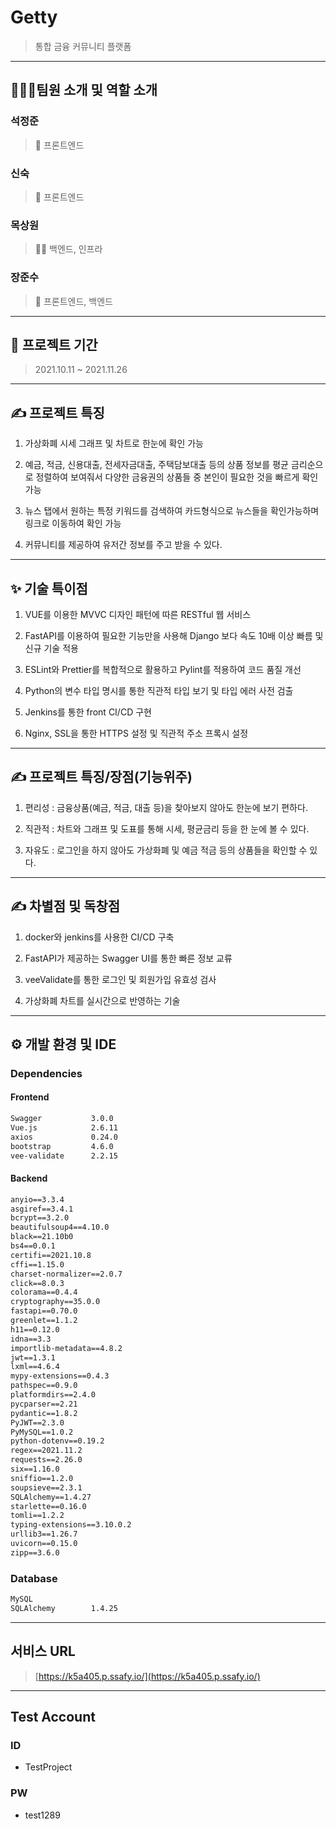 # Getty

> 통합 금융 커뮤니티 플랫폼

---

## 👨‍👩‍👦팀원 소개 및 역할 소개

### **석정준**

> 🌰 프론트엔드

### **신숙**

> 🐶 프론트엔드

### **목상원**

> 🧙‍♂️ 백엔드, 인프라

### **장준수**

> 🍒 프론트엔드, 백엔드

---

## 📆 프로젝트 기간

> 2021.10.11 ~ 2021.11.26

---

## ✍ 프로젝트 특징

1. 가상화폐 시세 그래프 및 차트로 한눈에 확인 가능

2. 예금, 적금, 신용대출, 전세자금대출, 주택담보대출 등의 상품 정보를 평균 금리순으로 정렬하여 보여줘서 다양한 금융권의 상품들 중 본인이 필요한 것을 빠르게 확인 가능

3. 뉴스 탭에서 원하는 특정 키워드를 검색하여 카드형식으로 뉴스들을 확인가능하며 링크로 이동하여 확인 가능

4. 커뮤니티를 제공하여 유저간 정보를 주고 받을 수 있다.

---

## ✨ 기술 특이점

1. VUE를 이용한 MVVC 디자인 패턴에 따른 RESTful 웹 서비스

2. FastAPI를 이용하여 필요한 기능만을 사용해 Django 보다 속도 10배 이상 빠름 및 신규 기술 적용

3. ESLint와 Prettier를 복합적으로 활용하고 Pylint를 적용하여 코드 품질 개선

4. Python의 변수 타입 명시를 통한 직관적 타입 보기 및 타입 에러 사전 검출

5. Jenkins를 통한 front CI/CD 구현

6. Nginx, SSL을 통한 HTTPS 설정 및 직관적 주소 프록시 설정

---

## ✍ 프로젝트 특징/장점(기능위주)

1. 편리성 : 금융상품(예금, 적금, 대출 등)을 찾아보지 않아도 한눈에 보기 편하다.

2. 직관적 : 차트와 그래프 및 도표를 통해 시세, 평균금리 등을 한 눈에 볼 수 있다.

3. 자유도 : 로그인을 하지 않아도 가상화폐 및 예금 적금 등의 상품들을 확인할 수 있다.

---

## ✍ 차별점 및 독창점

1. docker와 jenkins를 사용한 CI/CD 구축

2. FastAPI가 제공하는 Swagger UI를 통한 빠른 정보 교류

3. veeValidate를 통한 로그인 및 회원가입 유효성 검사

4. 가상화폐 차트를 실시간으로 반영하는 기술

---

## ⚙ 개발 환경 및 IDE

### Dependencies

#### Frontend

```txt
Swagger           3.0.0
Vue.js            2.6.11
axios             0.24.0
bootstrap         4.6.0
vee-validate      2.2.15
```

#### Backend

```txt
anyio==3.3.4
asgiref==3.4.1
bcrypt==3.2.0
beautifulsoup4==4.10.0
black==21.10b0
bs4==0.0.1
certifi==2021.10.8
cffi==1.15.0
charset-normalizer==2.0.7
click==8.0.3
colorama==0.4.4
cryptography==35.0.0
fastapi==0.70.0
greenlet==1.1.2
h11==0.12.0
idna==3.3
importlib-metadata==4.8.2
jwt==1.3.1
lxml==4.6.4
mypy-extensions==0.4.3
pathspec==0.9.0
platformdirs==2.4.0
pycparser==2.21
pydantic==1.8.2
PyJWT==2.3.0
PyMySQL==1.0.2
python-dotenv==0.19.2
regex==2021.11.2
requests==2.26.0
six==1.16.0
sniffio==1.2.0
soupsieve==2.3.1
SQLAlchemy==1.4.27
starlette==0.16.0
tomli==1.2.2
typing-extensions==3.10.0.2
urllib3==1.26.7
uvicorn==0.15.0
zipp==3.6.0
```

### Database

```txt
MySQL
SQLAlchemy        1.4.25
```

---

## 서비스 URL

> [https://k5a405.p.ssafy.io/](https://k5a405.p.ssafy.io/)

---

## Test Account

### ID

- TestProject

### PW

- test1289
